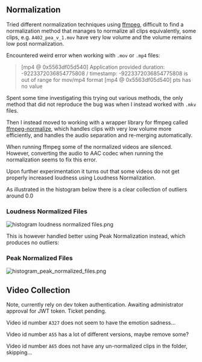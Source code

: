 ## Normalization

Tried different normalization techniques using [ffmpeg](https://ffmpeg.org/), difficult to find a normalization method that manages to normalize all clips equivalently, 
some clips, e.g. `A402_pea_v_1.mov` have very low volume and the volume remains low post normalization.

Encountered weird error when working with `.mov` or `.mp4` files:

> [mp4 @ 0x5563df05d540] Application provided duration: -9223372036854775808
/ timestamp: -9223372036854775808 is out of range for mov/mp4 format
[mp4 @ 0x5563df05d540] pts has no value

Spent some time investigating this trying out various methods, the only method that did not reproduce the bug was when I instead worked with `.mkv` files.

Then I instead moved to working with a wrapper library for ffmpeg called [ffmpeg-normalize](https://github.com/slhck/ffmpeg-normalize), 
which handles clips with very low volume more efficiently, and handles the audio separation and re-merging automatically. 

When running ffmpeg some of the normalized videos are silenced. However, converting the audio to AAC codec when running the normalization seems to fix this error. 


Upon further experimentation it turns out that some videos do not get properly increased loudness using Loudness Normalization. 

As illustrated in the histogram below there is a clear collection of outliers around 0.0

### Loudness Normalized Files

![histogram loudness normalized files.png](data%2Fplots%2Fhistogram_loudness_normalized_files.png)

This is however handled better using Peak Normalization instead, which produces no outliers:

### Peak Normalized Files

![histogram_peak_normalized_files.png](data%2Fplots%2Fhistogram_peak_normalized_files.png)

## Video Collection

Note, currently rely on dev token authentication. Awaiting administrator approval for JWT token. Ticket pending. 


Video id number `A327` does not seem to have the emotion sadness... 

Video id number `A55` has a lot of different versions, maybe remove some? 

Video id number `A65` does not have any un-normalized clips in the folder, skipping... 


